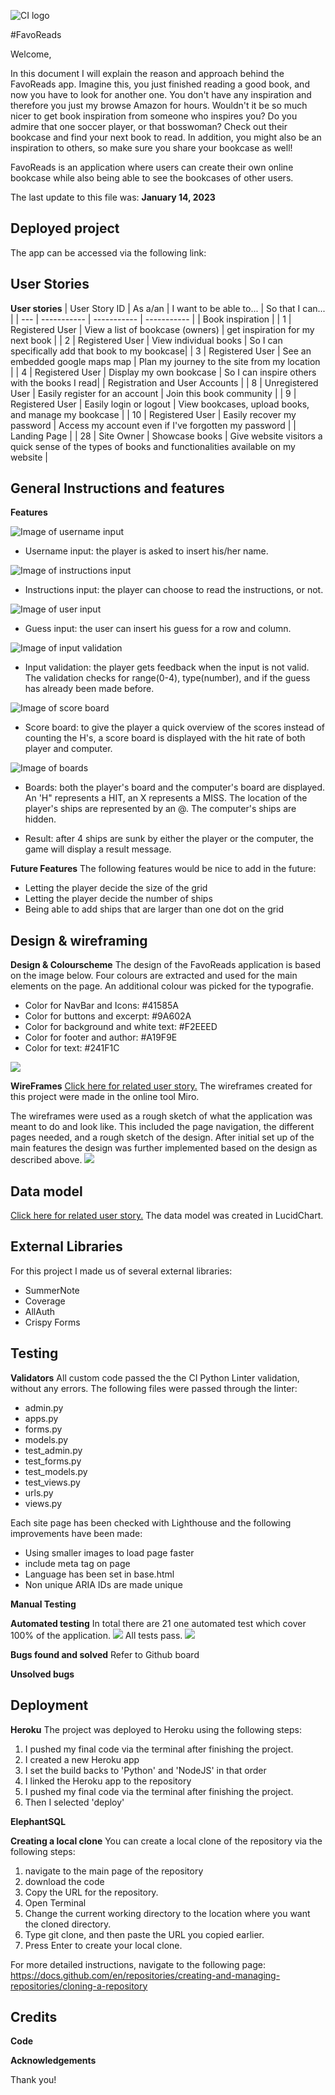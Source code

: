 ![CI logo](https://codeinstitute.s3.amazonaws.com/fullstack/ci_logo_small.png)

#FavoReads

Welcome,

In this document I will explain the reason and approach behind the FavoReads app. Imagine this, you just finished reading a good book, and now you have to look for another one. You don't have any inspiration and therefore you just my browse Amazon for hours. Wouldn't it be so much nicer to get book inspiration from someone who inspires you? Do you admire that one soccer player, or that bosswoman? Check out their bookcase and find your next book to read. In addition, you might also be an inspiration to others, so make sure you share your bookcase as well!

FavoReads is an application where users can create their own online bookcase while also being able to see the bookcases of other users. 

The last update to this file was: **January 14, 2023**

## Deployed project
The app can be accessed via the following link:

## User Stories
**User stories**
| User Story ID | As a/an | I want to be able to... | So that I can... |
| --- | ----------- | ----------- | ----------- |
 | Book inspiration | 
| 1 | Registered User | View a list of bookcase (owners) | get inspiration for my next book | 
 | 2 | Registered User | View individual books | So I can specifically add that book to my bookcase| 
 | 3 | Registered User | See an embedded google maps map | Plan my journey to the site from my location | 
 | 4 | Registered User | Display my own bookcase | So I can inspire others with the books I read| 
 | Registration and User Accounts | 
 | 8 | Unregistered User | Easily register for an account | Join this book community | 
 | 9 | Registered User | Easily login or logout | View bookcases, upload books, and manage my bookcase | 
 | 10 | Registered User | Easily recover my password | Access my account even if I've forgotten my password | 
 | Landing Page | 
 | 28 | Site Owner | Showcase books | Give website visitors a quick sense of the types of books and functionalities available on my website | 


## General Instructions and features


**Features**

![Image of username input](./assets/images/username_input.png)
* Username input: the player is asked to insert his/her name.

![Image of instructions input](./assets/images/instructions_input.png)
* Instructions input: the player can choose to read the instructions, or not.

![Image of user input](./assets/images/userinput.png)
* Guess input: the user can insert his guess for a row and column.

![Image of input validation](./assets/images/userfeedback.png)
* Input validation: the player gets feedback when the input is not valid. The validation checks for range(0-4), type(number), and if the guess has already been made before.

![Image of score board](./assets/images/scoreboard.png)
* Score board: to give the player a quick overview of the scores instead of counting the H's, a score board is displayed with the hit rate of both player and computer.

![Image of boards](./assets/images/displayboard_hitsandmisses.png)
* Boards: both the player's board and the computer's board are displayed. An 'H" represents a HIT, an X represents a MISS. The location of the player's ships are represented by an @. The computer's ships are hidden.

* Result: after 4 ships are sunk by either the player or the computer, the game will display a result message.

**Future Features**
The following features would be nice to add in the future:

* Letting the player decide the size of the grid
* Letting the player decide the number of ships
* Being able to add ships that are larger than one dot on the grid

## Design & wireframing
**Design & Colourscheme**
The design of the FavoReads application is based on the image below. Four colours are extracted and used for the main elements on the page. An additional colour was picked for the typografie. 
* Color for NavBar and Icons: #41585A
* Color for buttons and excerpt: #9A602A
* Color for background and white text: #F2EEED
* Color for footer and author: #A19F9E
* Color for text: #241F1C
<img src="media/readme_images/DesignColours_favoreads.png">

**WireFrames**
[Click here for related user story.](https://github.com/MerelMoehn/favoreads/issues/20)
The wireframes created for this project were made in the online tool Miro. 

The wireframes were used as a rough sketch of what the application was meant to do and look like. This included the page navigation, the different pages needed, and a rough sketch of the design.
After initial set up of the main features the design was further implemented based on the design as described above.
<img src="media/readme_images/FavoReads Wireframing (1).jpg">

## Data model
[Click here for related user story.](https://github.com/MerelMoehn/favoreads/issues/14)
The data model was created in LucidChart. 


## External Libraries
For this project I made us of several external libraries:
* SummerNote
* Coverage
* AllAuth
* Crispy Forms

## Testing
**Validators**
All custom code passed the the CI Python Linter validation, without any errors.
The following files were passed through the linter:
* admin.py
* apps.py
* forms.py
* models.py
* test_admin.py
* test_forms.py
* test_models.py
* test_views.py
* urls.py
* views.py

Each site page has been checked with Lighthouse and the following improvements have been made:
* Using smaller images to load page faster
* include meta tag on page
* Language has been set in base.html
* Non unique ARIA IDs are made unique

**Manual Testing**

**Automated testing**
In total there are 21 one automated test which cover 100% of the application.
<img src="media/readme_images/CoverageReport_Favoreads.png">
All tests pass. 
<img src="media/readme_images/Automated_test_results_FavoReads.png">

**Bugs found and solved**
Refer to Github board

**Unsolved bugs**


## Deployment
**Heroku**
The project was deployed to Heroku using the following steps:
1. I pushed my final code via the terminal after finishing the project.
2. I created a new Heroku app
3. I set the build backs to 'Python' and 'NodeJS' in that order
4. I linked the Heroku app to the repository
5. I pushed my final code via the terminal after finishing the project.
6. Then I selected 'deploy'

**ElephantSQL**

**Creating a local clone**
You can create a local clone of the repository via the following steps:
1. navigate to the main page of the repository
2. download the code
3. Copy the URL for the repository.
4. Open Terminal
5. Change the current working directory to the location where you want the cloned directory.
6. Type git clone, and then paste the URL you copied earlier.
7. Press Enter to create your local clone.

For more detailed instructions, navigate to the following page:
https://docs.github.com/en/repositories/creating-and-managing-repositories/cloning-a-repository

## Credits
**Code**


**Acknowledgements**


Thank you!